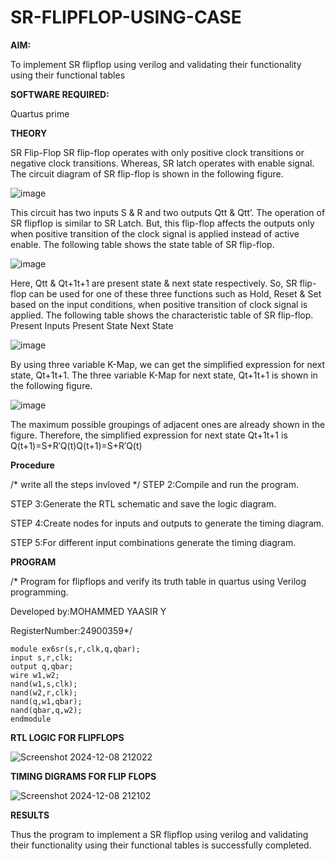 # SR-FLIPFLOP-USING-CASE

**AIM:**

To implement  SR flipflop using verilog and validating their functionality using their functional tables

**SOFTWARE REQUIRED:**

Quartus prime

**THEORY**

SR Flip-Flop SR flip-flop operates with only positive clock transitions or negative clock transitions. Whereas, SR latch operates with enable signal. The circuit diagram of SR flip-flop is shown in the following figure.

![image](https://github.com/naavaneetha/SR-FLIPFLOP-USING-CASE/assets/154305477/0f710028-ad52-4d3e-9276-8714cf023a25)

 
This circuit has two inputs S & R and two outputs Qtt & Qtt’. The operation of SR flipflop is similar to SR Latch. But, this flip-flop affects the outputs only when positive transition of the clock signal is applied instead of active enable. The following table shows the state table of SR flip-flop.

![image](https://github.com/naavaneetha/SR-FLIPFLOP-USING-CASE/assets/154305477/dabfc4f4-87e3-4cbc-9472-f89ee1b5ed30)

 
Here, Qtt & Qt+1t+1 are present state & next state respectively. So, SR flip-flop can be used for one of these three functions such as Hold, Reset & Set based on the input conditions, when positive transition of clock signal is applied. The following table shows the characteristic table of SR flip-flop. Present Inputs Present State Next State

![image](https://github.com/naavaneetha/SR-FLIPFLOP-USING-CASE/assets/154305477/dd90d16c-aec5-4290-a586-e2346b1e9eb5)

 
By using three variable K-Map, we can get the simplified expression for next state, Qt+1t+1. The three variable K-Map for next state, Qt+1t+1 is shown in the following figure.

![image](https://github.com/naavaneetha/SR-FLIPFLOP-USING-CASE/assets/154305477/473efad6-d70b-4ca7-aeb7-898bbfca319f)

 
The maximum possible groupings of adjacent ones are already shown in the figure. Therefore, the simplified expression for next state Qt+1t+1 is Q(t+1)=S+R′Q(t)Q(t+1)=S+R′Q(t)

**Procedure**

/* write all the steps invloved */
STEP 2:Compile and run the program.

STEP 3:Generate the RTL schematic and save the logic diagram.

STEP 4:Create nodes for inputs and outputs to generate the timing diagram.

STEP 5:For different input combinations generate the timing diagram.

**PROGRAM**

/* Program for flipflops and verify its truth table in quartus using Verilog programming. 

Developed by:MOHAMMED YAASIR Y

RegisterNumber:24900359*/
```
module ex6sr(s,r,clk,q,qbar);
input s,r,clk;
output q,qbar;
wire w1,w2;
nand(w1,s,clk);
nand(w2,r,clk);
nand(q,w1,qbar);
nand(qbar,q,w2);
endmodule
```

**RTL LOGIC FOR FLIPFLOPS**

![Screenshot 2024-12-08 212022](https://github.com/user-attachments/assets/37ed3ca6-de92-40b0-86be-b7d5e5566fb0)

**TIMING DIGRAMS FOR FLIP FLOPS**

![Screenshot 2024-12-08 212102](https://github.com/user-attachments/assets/eab17937-0f73-4f3b-9d1d-56dcd02a5a98)

**RESULTS**

Thus the program to implement a SR flipflop using verilog and validating their functionality using their functional tables is successfully completed.

